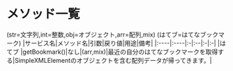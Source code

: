# メソッド一覧 #
(str=文字列,int=整数,obj=オブジェクト,arr=配列,mix)
(はてブ=はてなブックマーク)
|サービス名|メソッド名|引数|戻り値|用途|備考|
|:----|:----|:-|:--|:-|:-|
|はてブ  |getBookmark()|なし|(arr,mix)|最近の自分のはてなブックマークを取得する|SimpleXMLElementのオブジェクトを含む配列データが帰ってきます。|
